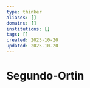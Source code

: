 ```yaml
---
type: thinker
aliases: []
domains: []
institutions: []
tags: []
created: 2025-10-20
updated: 2025-10-20
---
```


# Segundo-Ortin


